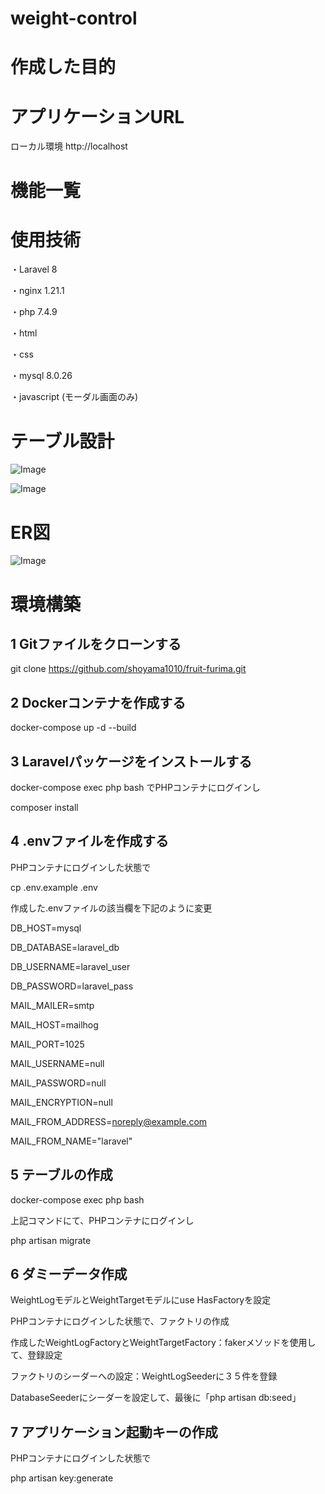 # weight-control

# 作成した目的


# アプリケーションURL
ローカル環境
http://localhost

# 機能一覧

# 使用技術
・Laravel 8

・nginx 1.21.1

・php 7.4.9

・html

・css

・mysql 8.0.26

・javascript (モーダル画面のみ)

# テーブル設計

![Image](https://github.com/user-attachments/assets/2a1afd78-53af-44a0-8b3d-10d8291c6e6f)

![Image](https://github.com/user-attachments/assets/3c7c88ee-784c-46ca-826c-f81aa23531dd)

# ER図

![Image](https://github.com/user-attachments/assets/ae88f826-c42f-44d3-a47f-845c28e448fe)

# 環境構築
## 1 Gitファイルをクローンする

git clone https://github.com/shoyama1010/fruit-furima.git

## 2 Dockerコンテナを作成する

docker-compose up -d --build

## 3 Laravelパッケージをインストールする

docker-compose exec php bash
でPHPコンテナにログインし

composer install

## 4 .envファイルを作成する

PHPコンテナにログインした状態で

cp .env.example .env

作成した.envファイルの該当欄を下記のように変更

DB_HOST=mysql

DB_DATABASE=laravel_db

DB_USERNAME=laravel_user

DB_PASSWORD=laravel_pass

MAIL_MAILER=smtp

MAIL_HOST=mailhog

MAIL_PORT=1025

MAIL_USERNAME=null

MAIL_PASSWORD=null

MAIL_ENCRYPTION=null

MAIL_FROM_ADDRESS=noreply@example.com 

MAIL_FROM_NAME="laravel"

## 5 テーブルの作成

docker-compose exec php bash

上記コマンドにて、PHPコンテナにログインし

php artisan migrate

## 6 ダミーデータ作成

WeightLogモデルとWeightTargetモデルにuse HasFactoryを設定

PHPコンテナにログインした状態で、ファクトリの作成

作成したWeightLogFactoryとWeightTargetFactory：fakerメソッドを使用して、登録設定

ファクトリのシーダーへの設定：WeightLogSeederに３５件を登録

DatabaseSeederにシーダーを設定して、最後に「php artisan db:seed」

## 7 アプリケーション起動キーの作成

PHPコンテナにログインした状態で

php artisan key:generate
